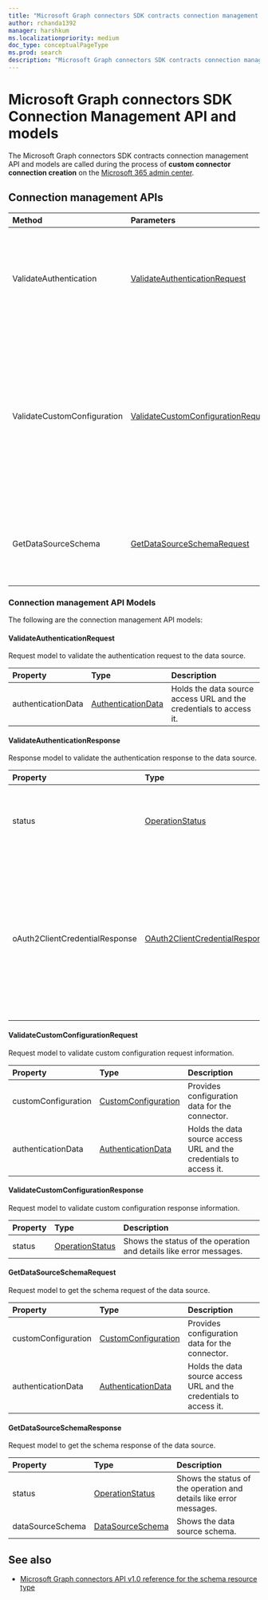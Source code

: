 ```yaml
---
title: "Microsoft Graph connectors SDK contracts connection management API and models"
author: rchanda1392
manager: harshkum
ms.localizationpriority: medium
doc_type: conceptualPageType
ms.prod: search
description: "Microsoft Graph connectors SDK contracts connection management API and models"
---
```


# Microsoft Graph connectors SDK Connection Management API and models

The Microsoft Graph connectors SDK contracts connection management API and models are called during the process of **custom connector connection creation** on the [Microsoft 365 admin center](https://admin.microsoft.com/adminportal/home#/MicrosoftSearch/Connectors/add).

## Connection management APIs

|Method |Parameters |Return Type |Description |
|:----------|:-------------|:----------|:-------------|
|ValidateAuthentication |[ValidateAuthenticationRequest](#validateauthenticationrequest) |[ValidateAuthenticationResponse](#validateauthenticationresponse) |Validates the credentials and data source path provided by the admin in the connection settings step. |
|ValidateCustomConfiguration |[ValidateCustomConfigurationRequest](#validatecustomconfigurationrequest) |[ValidateCustomConfigurationResponse](#validatecustomconfigurationresponse) |Validates the optional configuration provided by the admin in the connection configuration step. If no configuration is required for the connector, this API can return a success response. |
|GetDataSourceSchema |[GetDataSourceSchemaRequest](#getdatasourceschemarequest) |[GetDataSourceSchemaResponse](#getdatasourceschemaresponse) |Gets the data source schema in a format that can be understood by Microsoft Graph. |

### Connection management API Models

The following are the connection management API models:

#### ValidateAuthenticationRequest

Request model to validate the authentication request to the data source.

|Property |Type |Description |
|:----------|:-------------|:----------|
|authenticationData |[AuthenticationData](/graph/custom-connector-sdk-contracts-common#authenticationdata) |Holds the data source access URL and the credentials to access it. |

#### ValidateAuthenticationResponse

Response model to validate the authentication response to the data source.

|Property |Type |Description |
|:----------|:-------------|:----------|
|status |[OperationStatus](/graph/custom-connector-sdk-contracts-common#operationstatus) |Shows the status of the operation and details like error messages. |
|oAuth2ClientCredentialResponse |[OAuth2ClientCredentialResponse](/graph/custom-connector-sdk-contracts-common#oauth2clientcredentialresponse) |Credential information to be sent to the connector during the crawl if OAuth flow is used (access token, refresh token etc., sent by the auth server).|

#### ValidateCustomConfigurationRequest

Request model to validate custom configuration request information.

|Property |Type |Description |
|:----------|:-------------|:----------|
|customConfiguration |[CustomConfiguration](/graph/custom-connector-sdk-contracts-common#customconfiguration) |Provides configuration data for the connector. |
|authenticationData |[AuthenticationData](/graph/custom-connector-sdk-contracts-common#authenticationdata) |Holds the data source access URL and the credentials to access it. |

#### ValidateCustomConfigurationResponse

Request model to validate custom configuration response information.

|Property |Type |Description |
|:----------|:-------------|:----------|
|status |[OperationStatus](/graph/custom-connector-sdk-contracts-common#operationstatus) |Shows the status of the operation and details like error messages. |

#### GetDataSourceSchemaRequest

Request model to get the schema request of the data source.

|Property |Type |Description |
|:----------|:-------------|:----------|
|customConfiguration |[CustomConfiguration](/graph/custom-connector-sdk-contracts-common#customconfiguration) |Provides configuration data for the connector. |
|authenticationData |[AuthenticationData](/graph/custom-connector-sdk-contracts-common#authenticationdata) |Holds the data source access URL and the credentials to access it. |

#### GetDataSourceSchemaResponse

Request model to get the schema response of the data source.

|Property |Type |Description |
|:----------|:-------------|:----------|
|status |[OperationStatus](/graph/custom-connector-sdk-contracts-common#operationstatus) |Shows the status of the operation and details like error messages. |
|dataSourceSchema |[DataSourceSchema](/graph/custom-connector-sdk-contracts-common#datasourceschema) |Shows the data source schema.|

## See also

* [Microsoft Graph connectors API v1.0 reference for the schema resource type](/graph/api/resources/externalconnectors-schema)
